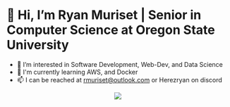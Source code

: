 # 👋 Hi, I’m Ryan Muriset | Senior in Computer Science at Oregon State University 
- 👀 I’m interested in Software Development, Web-Dev, and Data Science
- 🌱 I'm currently learning AWS, and Docker
- 📫 I can be reached at rmuriset@outlook.com or Herezryan on discord

<p align="center">
  
  <img src="https://github-readme-stats.vercel.app/api/top-langs/?username=herezryan&layout=compact&theme=synthwave"/>
</p>
